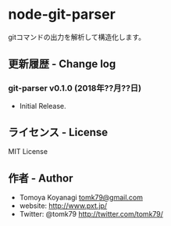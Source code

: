 # node-git-parser
gitコマンドの出力を解析して構造化します。


## 更新履歴 - Change log

### git-parser v0.1.0 (2018年??月??日)

- Initial Release.


## ライセンス - License

MIT License


## 作者 - Author

- Tomoya Koyanagi <tomk79@gmail.com>
- website: <http://www.pxt.jp/>
- Twitter: @tomk79 <http://twitter.com/tomk79/>
